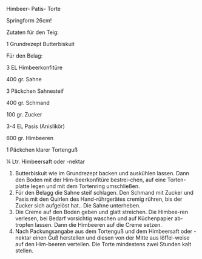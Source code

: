 Himbeer- Patis- Torte

Springform 26cm!

Zutaten für den Teig:

1 Grundrezept Butterbiskuit

Für den Belag:

3 EL Himbeerkonfitüre

400 gr. Sahne

3 Päckchen Sahnesteif

400 gr. Schmand

100 gr. Zucker

3-4 EL Pasis (Anislikör)

600 gr. Himbeeren

1 Päckchen klarer Tortenguß

¼ Ltr. Himbeersaft oder -nektar

1.  Butterbiskuit wie im Grundrezept backen und auskühlen lassen. Dann den Boden mit der Him-beerkonfitüre bestrei-chen, auf eine Torten-platte legen und mit dem Tortenring umschließen.
2.  Für den Belagg die Sahne steif schlagen. Den Schmand mit Zucker und Pasis mit den Quirlen des Hand-rührgerätes cremig rühren, bis der Zucker sich aufgelöst hat.. Die Sahne unterheben.
3.  Die Creme auf den Boden geben und glatt streichen. Die Himbee-ren verlesen, bei Bedarf vorsichtig waschen und auf Küchenpapier ab-tropfen lassen. Dann die Himbeeren auf die Creme setzen.
4.  Nach Packungsangabe aus dem Tortenguß und dem Himbeersaft oder -nektar einen Guß herstellen und diesen von der Mitte aus löffel-weise auf den Him-beeren verteilen. Die Torte mindestens zwei Stunden kalt stellen.


